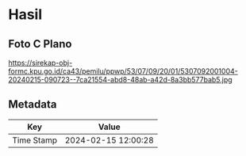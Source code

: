 # Hasil

## Foto C Plano

https://sirekap-obj-formc.kpu.go.id/ca43/pemilu/ppwp/53/07/09/20/01/5307092001004-20240215-090723--7ca21554-abd8-48ab-a42d-8a3bb577bab5.jpg


## Metadata

| Key        | Value               |
| ---------- | ------------------- |
| Time Stamp | 2024-02-15 12:00:28 |



